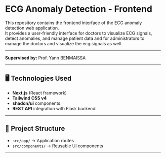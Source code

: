 # ECG Anomaly Detection - Frontend

This repository contains the frontend interface of the ECG anomaly detection web application.  
It provides a user-friendly interface for doctors to visualize ECG signals, detect anomalies, and manage patient data and for administrators to manage the doctors and visualize the ecg signals as well.

---

**Supervised by:** Prof. Yann BENMAISSA   

---

## 🖥️ Technologies Used
- **Next.js** (React framework)
- **Tailwind CSS v4**
- **shadcn/ui** components
- **REST API** integration with Flask backend

---

## 📂 Project Structure
- `src/app/` → Application routes
- `src/components/` → Reusable UI components

---

